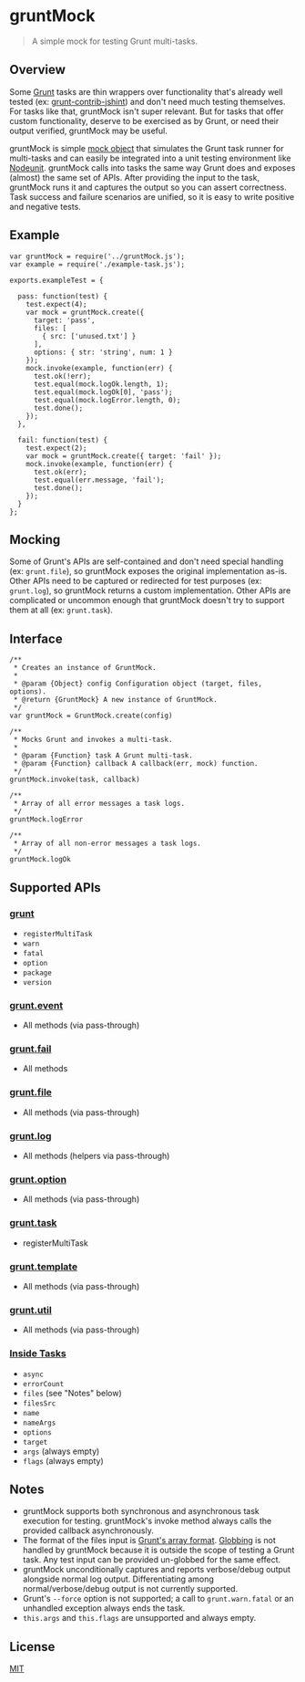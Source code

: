 # gruntMock

> A simple mock for testing Grunt multi-tasks.

## Overview

Some [Grunt](http://gruntjs.com/) tasks are thin wrappers over functionality that's already well tested (ex: [grunt-contrib-jshint](https://www.npmjs.org/package/grunt-contrib-jshint)) and don't need much testing themselves. For tasks like that, gruntMock isn't super relevant. But for tasks that offer custom functionality, deserve to be exercised as by Grunt, or need their output verified, gruntMock may be useful.

gruntMock is simple [mock object](http://en.wikipedia.org/wiki/Mock_object) that simulates the Grunt task runner for multi-tasks and can easily be integrated into a unit testing environment like [Nodeunit](https://www.npmjs.org/package/nodeunit). gruntMock calls into tasks the same way Grunt does and exposes (almost) the same set of APIs. After providing the input to the task, gruntMock runs it and captures the output so you can assert correctness. Task success and failure scenarios are unified, so it is easy to write positive and negative tests.

## Example

```
var gruntMock = require('../gruntMock.js');
var example = require('./example-task.js');

exports.exampleTest = {

  pass: function(test) {
    test.expect(4);
    var mock = gruntMock.create({
      target: 'pass',
      files: [
        { src: ['unused.txt'] }
      ],
      options: { str: 'string', num: 1 }
    });
    mock.invoke(example, function(err) {
      test.ok(!err);
      test.equal(mock.logOk.length, 1);
      test.equal(mock.logOk[0], 'pass');
      test.equal(mock.logError.length, 0);
      test.done();
    });
  },

  fail: function(test) {
    test.expect(2);
    var mock = gruntMock.create({ target: 'fail' });
    mock.invoke(example, function(err) {
      test.ok(err);
      test.equal(err.message, 'fail');
      test.done();
    });
  }
};
```

## Mocking

Some of Grunt's APIs are self-contained and don't need special handling (ex: `grunt.file`), so gruntMock exposes the original implementation as-is. Other APIs need to be captured or redirected for test purposes (ex: `grunt.log`), so gruntMock returns a custom implementation. Other APIs are complicated or uncommon enough that gruntMock doesn't try to support them at all (ex: `grunt.task`).

## Interface

```
/**
 * Creates an instance of GruntMock.
 *
 * @param {Object} config Configuration object (target, files, options).
 * @return {GruntMock} A new instance of GruntMock.
 */
var gruntMock = GruntMock.create(config)

/**
 * Mocks Grunt and invokes a multi-task.
 *
 * @param {Function} task A Grunt multi-task.
 * @param {Function} callback A callback(err, mock) function.
 */
gruntMock.invoke(task, callback)

/**
 * Array of all error messages a task logs.
 */
gruntMock.logError

/**
 * Array of all non-error messages a task logs.
 */
gruntMock.logOk
```

## Supported APIs

### [grunt](http://gruntjs.com/api/grunt)
* `registerMultiTask`
* `warn`
* `fatal`
* `option`
* `package`
* `version`

### [grunt.event](http://gruntjs.com/api/grunt.event)

* All methods (via pass-through)

### [grunt.fail](http://gruntjs.com/api/grunt.fail)

* All methods

### [grunt.file](http://gruntjs.com/api/grunt.file)

* All methods (via pass-through)

### [grunt.log](http://gruntjs.com/api/grunt.log)

* All methods (helpers via pass-through)

### [grunt.option](http://gruntjs.com/api/grunt.option)

* All methods (via pass-through)

### [grunt.task](http://gruntjs.com/api/grunt.task)

* registerMultiTask

### [grunt.template](http://gruntjs.com/api/grunt.template)

* All methods (via pass-through)

### [grunt.util](http://gruntjs.com/api/grunt.util)

* All methods (via pass-through)

### [Inside Tasks](http://gruntjs.com/api/inside-tasks)

* `async`
* `errorCount`
* `files` (see "Notes" below)
* `filesSrc`
* `name`
* `nameArgs`
* `options`
* `target`
* `args` (always empty)
* `flags` (always empty)

## Notes

* gruntMock supports both synchronous and asynchronous task execution for testing. gruntMock's invoke method always calls the provided callback asynchronously.
* The format of the files input is [Grunt's array format](http://gruntjs.com/configuring-tasks#files-array-format). [Globbing](http://gruntjs.com/configuring-tasks#globbing-patterns) is not handled by gruntMock because it is outside the scope of testing a Grunt task. Any test input can be provided un-globbed for the same effect.
* gruntMock unconditionally captures and reports verbose/debug output alongside normal log output. Differentiating among normal/verbose/debug output is not currently supported.
* Grunt's `--force` option is not supported; a call to `grunt.warn.fatal` or an unhandled exception always ends the task.
* `this.args` and `this.flags` are unsupported and always empty.

## License

[MIT](LICENSE)
